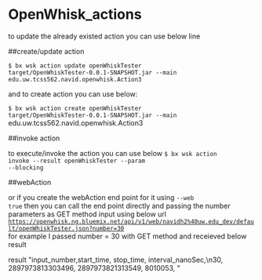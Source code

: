 # OpenWhisk_actions

to update the already existed action you can use below line

##create/update action

<code>$ bx wsk action update openWhiskTester target/OpenWhiskTester-0.0.1-SNAPSHOT.jar --main edu.uw.tcss562.navid.openwhisk.Action3 </code>


and to create action you can use below:

<code>$ bx wsk action create openWhiskTester target/OpenWhiskTester-0.0.1-SNAPSHOT.jar --main </code>edu.uw.tcss562.navid.openwhisk.Action3 </code>

##invoke action

to execute/invoke the action you can use below
<code>$ bx wsk action invoke --result openWhiskTester --param <inputParam> <value of that arg> --blocking</code>

##webAction 

or if you create the webAction end point for it using <code>--web true</code>
then you can call the end point directly and passing the number parameters as GET method input
using below url
<code>https://openwhisk.ng.bluemix.net/api/v1/web/navidh2%40uw.edu_dev/default/openWhiskTester.json?number=30 </code>
for example I passed number = 30 with GET method and receieved below result


result	"input_number,start_time, stop_time, interval_nanoSec,\n30, 2897973813303496, 2897973821313549, 8010053, "
